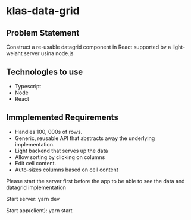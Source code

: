 # klas-data-grid

## Problem Statement
Construct a re-usable datagrid component in React supported bv a light-weiaht server usina node.js

## Technologles to use
- Typescript
- Node
- React


## Immplemented Requirements
- Handles 100, 000s of rows.
- Generic, reusable API that abstracts away the underlying implementation.
- Light backend that serves up the data
- Allow sorting by clicking on columns
- Edit cell content.
- Auto-sizes columns based on cell content

Please start the server first before the app to be able to see the data and datagrid implementation


Start server: yarn dev 

Start app(client): yarn start
